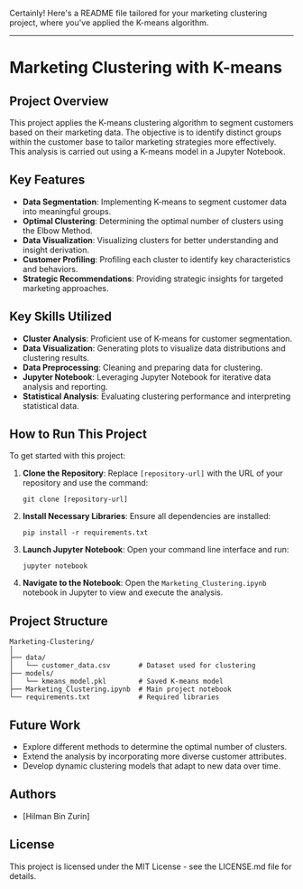 Certainly! Here's a README file tailored for your marketing clustering project, where you've applied the K-means algorithm.

---

# Marketing Clustering with K-means

## Project Overview
This project applies the K-means clustering algorithm to segment customers based on their marketing data. The objective is to identify distinct groups within the customer base to tailor marketing strategies more effectively. This analysis is carried out using a K-means model in a Jupyter Notebook.

## Key Features
- **Data Segmentation**: Implementing K-means to segment customer data into meaningful groups.
- **Optimal Clustering**: Determining the optimal number of clusters using the Elbow Method.
- **Data Visualization**: Visualizing clusters for better understanding and insight derivation.
- **Customer Profiling**: Profiling each cluster to identify key characteristics and behaviors.
- **Strategic Recommendations**: Providing strategic insights for targeted marketing approaches.

## Key Skills Utilized
- **Cluster Analysis**: Proficient use of K-means for customer segmentation.
- **Data Visualization**: Generating plots to visualize data distributions and clustering results.
- **Data Preprocessing**: Cleaning and preparing data for clustering.
- **Jupyter Notebook**: Leveraging Jupyter Notebook for iterative data analysis and reporting.
- **Statistical Analysis**: Evaluating clustering performance and interpreting statistical data.

## How to Run This Project
To get started with this project:
1. **Clone the Repository**:
   Replace `[repository-url]` with the URL of your repository and use the command:
   ```
   git clone [repository-url]
   ```
2. **Install Necessary Libraries**:
   Ensure all dependencies are installed:
   ```
   pip install -r requirements.txt
   ```
3. **Launch Jupyter Notebook**:
   Open your command line interface and run:
   ```
   jupyter notebook
   ```
4. **Navigate to the Notebook**:
   Open the `Marketing_Clustering.ipynb` notebook in Jupyter to view and execute the analysis.

## Project Structure
```
Marketing-Clustering/
│
├── data/
│   └── customer_data.csv       # Dataset used for clustering
├── models/
│   └── kmeans_model.pkl        # Saved K-means model
├── Marketing_Clustering.ipynb  # Main project notebook
└── requirements.txt            # Required libraries
```

## Future Work
- Explore different methods to determine the optimal number of clusters.
- Extend the analysis by incorporating more diverse customer attributes.
- Develop dynamic clustering models that adapt to new data over time.

## Authors
- [Hilman Bin Zurin]

## License
This project is licensed under the MIT License - see the LICENSE.md file for details.
